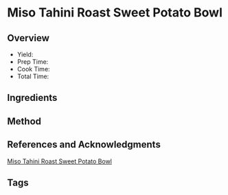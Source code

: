 # Miso Tahini Roast Sweet Potato Bowl

## Overview

- Yield:
- Prep Time:
- Cook Time:
- Total Time:

## Ingredients


## Method



## References and Acknowledgments

[Miso Tahini Roast Sweet Potato Bowl](https://www.reddit.com/r/GifRecipes/comments/erc8d2/miso_tahini_roast_sweet_potato_bowl/)

## Tags


